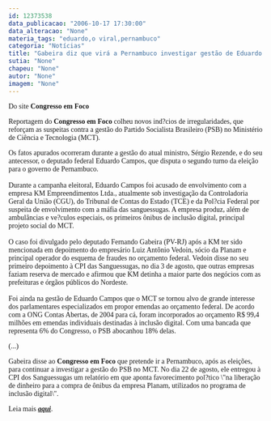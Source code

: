 ```yaml
---
id: 12373538
data_publicacao: "2006-10-17 17:30:00"
data_alteracao: "None"
materia_tags: "eduardo,o viral,pernambuco"
categoria: "Notícias"
title: "Gabeira diz que virá a Pernambuco investigar gestão de Eduardo no MCT"
sutia: "None"
chapeu: "None"
autor: "None"
imagem: "None"
---
```

<p><P><FONT face=Verdana>Do site <STRONG>Congresso em Foco</STRONG></FONT></P></p>
<p><P><FONT face=Verdana>Reportagem do <B>Congresso em Foco</B> colheu novos ind?cios de irregularidades, que reforçam as suspeitas contra a gestão do Partido Socialista Brasileiro (PSB) no Ministério de Ciência e Tecnologia (MCT). </FONT></P></p>
<p><P><FONT face=Verdana>Os fatos apurados ocorreram durante a gestão do atual ministro, Sérgio Rezende, e do seu antecessor, o deputado federal Eduardo Campos, que disputa o segundo turno da eleição para o governo de Pernambuco.<BR><BR>Durante a campanha eleitoral, Eduardo Campos foi acusado de envolvimento com a empresa KM Empreendimentos Ltda., atualmente sob investigação da Controladoria Geral da União (CGU), do Tribunal de Contas do Estado (TCE) e da Pol?cia Federal por suspeita de envolvimento com a máfia das sanguessugas. A empresa produz, além de ambulâncias e ve?culos especiais, os primeiros ônibus de inclusão digital, principal projeto social do MCT. <BR><BR>O caso foi divulgado pelo deputado Fernando Gabeira (PV-RJ) após a KM ter sido mencionada em depoimento do empresário Luiz Antônio Vedoin, sócio da Planam e principal operador do esquema de fraudes no orçamento federal. Vedoin disse no seu primeiro depoimento à CPI das Sanguessugas, no dia 3 de agosto, que outras empresas faziam reserva de mercado e afirmou que KM detinha a maior parte dos negócios com as prefeituras e órgãos públicos do Nordeste.<BR><BR>Foi ainda na gestão de Eduardo Campos que o MCT se tornou alvo de grande interesse dos parlamentares especializados em propor emendas ao orçamento federal. De acordo com a ONG Contas Abertas, de 2004 para cá, foram incorporados ao orçamento R$ 99,4 milhões em emendas individuais destinadas à inclusão digital. Com uma bancada que representa 6% do Congresso, o PSB abocanhou 18% delas.<BR></FONT></P></p>
<p><P><FONT face=Verdana>(...)<BR></FONT></P></p>
<p><P><FONT face=Verdana>Gabeira disse ao <B>Congresso em Foco</B> que pretende ir a Pernambuco, após as eleições, para continuar a investigar a gestão do PSB no MCT. No dia 22 de agosto, ele entregou à CPI dos Sanguessugas um relatório em que aponta favorecimento pol?tico \"na liberação de dinheiro para a compra de ônibus da empresa Planam, utilizados no programa de inclusão digital\". </FONT></P></p>
<p><P><FONT face=Verdana>Leia mais <STRONG><EM><A href=\"https://www.congressoemfoco.com.br/Noticia.aspx?id=10726\" target=_blank>aqui</A></EM></STRONG>.</FONT></P> </p>
